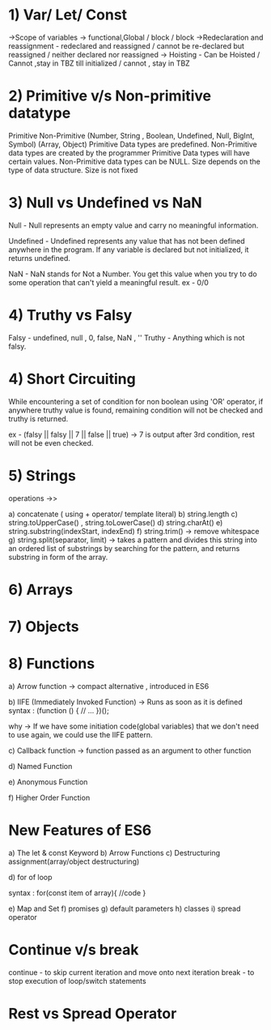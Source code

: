 <h1>1) Var/ Let/ Const  </h1>

->Scope of variables -> functional,Global / block / block
->Redeclaration and reassignment - redeclared and reassigned / cannot be re-declared but reassigned / neither declared nor reassigned
-> Hoisting - Can be Hoisted / Cannot ,stay in TBZ till initialized / cannot , stay in TBZ

<h1>2) Primitive v/s Non-primitive datatype  </h1>

Primitive                                                             Non-Primitive 
(Number, String , Boolean, Undefined, Null, BigInt, Symbol)            (Array, Object)
Primitive Data types are predefined. 	                               Non-Primitive data types are created by the programmer
Primitive Data types will have certain values.	                       Non-Primitive data types can be NULL.
Size depends on the type of data structure.	                           Size is not fixed


<h1>3) Null vs Undefined vs NaN </h1>

Null - Null represents an empty value and carry no meaningful information.

Undefined - Undefined represents any value that has not been defined anywhere in the program.
If any variable is declared but not initialized, it returns undefined.

NaN - NaN stands for Not a Number. You get this value when you try to do some operation that can't yield a meaningful result. ex - 0/0

<h1>4) Truthy vs Falsy </h1>

Falsy - undefined, null , 0, false, NaN , ''
Truthy - Anything which is not falsy.

<h1>4) Short Circuiting </h1>

While encountering a set of condition for non boolean using 'OR' operator, if anywhere truthy value is found,
remaining condition will not be checked and truthy is returned.

ex - (falsy || falsy || 7 || false || true) -> 7 is output
after 3rd condition, rest will not be even checked.

<h1>5) Strings </h1>

operations ->>

a) concatenate ( using + operator/ template literal)
b) string.length
c) string.toUpperCase() , string.toLowerCase()
d) string.charAt()
e) string.substring(indexStart, indexEnd) 
f) string.trim() -> remove whitespace
g) string.split(separator, limit) -> takes a pattern and divides this string into an ordered list of substrings by searching for the    pattern, and returns substring in form of the array.

<h1>6) Arrays </h1>

<h1>7) Objects </h1>

<h1>8) Functions </h1>

a) Arrow function -> compact alternative , introduced in ES6

b) IIFE (Immediately Invoked Function) -> Runs as soon as it is defined 
  syntax : (function () {
  // …
})();

why -> If we have some initiation code(global variables) that we don't need to use again, we could use the IIFE pattern.

c) Callback function -> function passed as an argument to other function

d) Named Function

e) Anonymous Function

f) Higher Order Function

<h1> New Features of ES6 </h1>
a) The let & const Keyword
b) Arrow Functions
c) Destructuring assignment(array/object destructuring)


d) for of loop 

syntax : for(const item of array){
    //code
}

e) Map and Set
f) promises
g) default parameters
h) classes
i) spread operator



<h1> Continue v/s break   </h1>

continue - to skip current iteration and move onto next iteration
break - to stop execution of loop/switch statements

<h1> Rest vs Spread Operator </h1> 